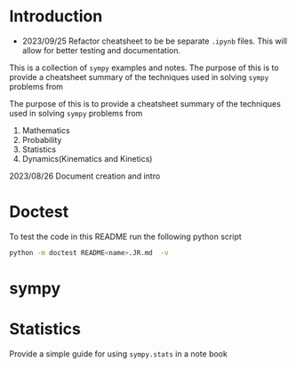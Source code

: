 # Introduction

* 2023/09/25 Refactor cheatsheet to be be separate `.ipynb` files. This will allow for better testing and documentation.

This is a collection of `sympy` examples and notes. The purpose of this is to provide a cheatsheet summary of the techniques used in solving `sympy` problems from

The purpose of this is to provide a cheatsheet summary of the techniques
used in solving `sympy` problems from
1. Mathematics
1. Probability
1. Statistics
1. Dynamics(Kinematics and Kinetics)

2023/08/26 Document creation and intro

# Doctest

To test the code in this README run the following python script

```bash
python -m doctest README<name>.JR.md  -v
```

# sympy


# Statistics

Provide a simple guide for using `sympy.stats` in a note book